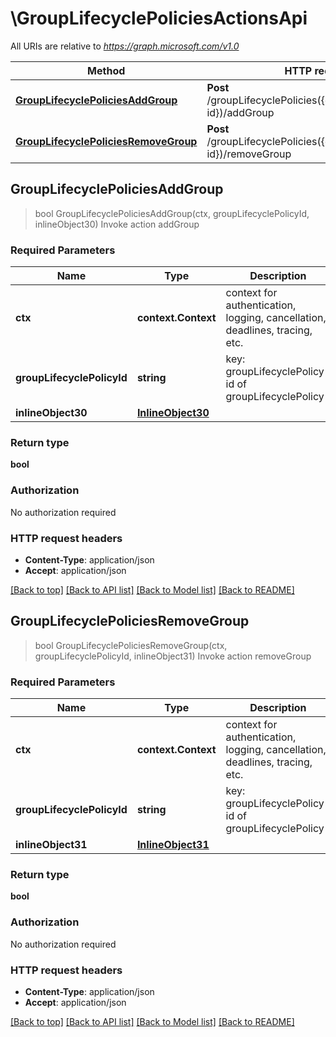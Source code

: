 # \GroupLifecyclePoliciesActionsApi

All URIs are relative to *https://graph.microsoft.com/v1.0*

Method | HTTP request | Description
------------- | ------------- | -------------
[**GroupLifecyclePoliciesAddGroup**](GroupLifecyclePoliciesActionsApi.md#GroupLifecyclePoliciesAddGroup) | **Post** /groupLifecyclePolicies({groupLifecyclePolicy-id})/addGroup | Invoke action addGroup
[**GroupLifecyclePoliciesRemoveGroup**](GroupLifecyclePoliciesActionsApi.md#GroupLifecyclePoliciesRemoveGroup) | **Post** /groupLifecyclePolicies({groupLifecyclePolicy-id})/removeGroup | Invoke action removeGroup



## GroupLifecyclePoliciesAddGroup

> bool GroupLifecyclePoliciesAddGroup(ctx, groupLifecyclePolicyId, inlineObject30)
Invoke action addGroup

### Required Parameters


Name | Type | Description  | Notes
------------- | ------------- | ------------- | -------------
**ctx** | **context.Context** | context for authentication, logging, cancellation, deadlines, tracing, etc.
**groupLifecyclePolicyId** | **string**| key: groupLifecyclePolicy-id of groupLifecyclePolicy | 
**inlineObject30** | [**InlineObject30**](InlineObject30.md)|  | 

### Return type

**bool**

### Authorization

No authorization required

### HTTP request headers

- **Content-Type**: application/json
- **Accept**: application/json

[[Back to top]](#) [[Back to API list]](../README.md#documentation-for-api-endpoints)
[[Back to Model list]](../README.md#documentation-for-models)
[[Back to README]](../README.md)


## GroupLifecyclePoliciesRemoveGroup

> bool GroupLifecyclePoliciesRemoveGroup(ctx, groupLifecyclePolicyId, inlineObject31)
Invoke action removeGroup

### Required Parameters


Name | Type | Description  | Notes
------------- | ------------- | ------------- | -------------
**ctx** | **context.Context** | context for authentication, logging, cancellation, deadlines, tracing, etc.
**groupLifecyclePolicyId** | **string**| key: groupLifecyclePolicy-id of groupLifecyclePolicy | 
**inlineObject31** | [**InlineObject31**](InlineObject31.md)|  | 

### Return type

**bool**

### Authorization

No authorization required

### HTTP request headers

- **Content-Type**: application/json
- **Accept**: application/json

[[Back to top]](#) [[Back to API list]](../README.md#documentation-for-api-endpoints)
[[Back to Model list]](../README.md#documentation-for-models)
[[Back to README]](../README.md)


